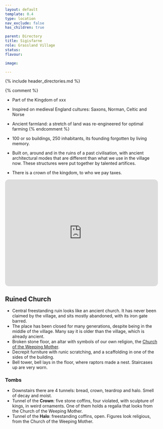 ```yaml
---
layout: default
template: 0.4
type: location
nav_exclude: false
has_children: true

parent: Directory
title: Sigisfarne
role: Grassland Village
status: 
flavour: 

image: 

---
```


{% include header_directories.md %}

{% comment %} 
- Part of the Kingdom of xxx
- Inspired on medieval England cultures: Saxons, Norman, Celtic and Norse 
- Ancient farmland: a stretch of land was re-engineered for optimal farming
{% endcomment %} 

- 100 or so buildings, 250 inhabitants, its founding forgotten by living memory.
- Built on, around and in the ruins of a past civilisation, with ancient architectural modes that are different than what we use in the village now. These structures were put together by talented artifices.
- There is a crown of the kingdom, to who we pay taxes.

<iframe style="border-radius:12px" src="https://petracoding.github.io/pinterest/board.html?link=estevaoseco/unsettled/sigisfarne/&hideHeader=1&hideFooter=1&transparent=1" width="100%" height="352" style="color-scheme: site" frameBorder="0" allowfullscreen=""></iframe>


## Ruined Church

- Central freestanding ruin looks like an ancient church. It has never been claimed by the village, and sits mostly abandoned, with its iron gate barred.
- The place has been closed for many generations, despite being in the middle of the village. Many say it is older than the village, which is already ancient.
- Broken stone floor, an altar with symbols of our own religion, the [Church of the Weeping Mother](../weepingMother.md).
- Decrepit furniture with runic scratching, and a scaffolding in one of the sides of the building.
- Bell tower, bell lays in the floor, where raptors made a nest. Staircases up are very worn.

### Tombs

- Downstairs there are 4 tunnels: bread, crown, teardrop and halo. Smell of decay and moist. 
- Tunnel of the **Crown**: five stone coffins, four violated, with sculpture of kings, in weird ornaments. One of them holds a regalia that looks from the Church of the Weeping Mother.  
- Tunnel of the **Halo**: freestanding coffins, open. Figures look religious, from the Church of the Weeping Mother.
